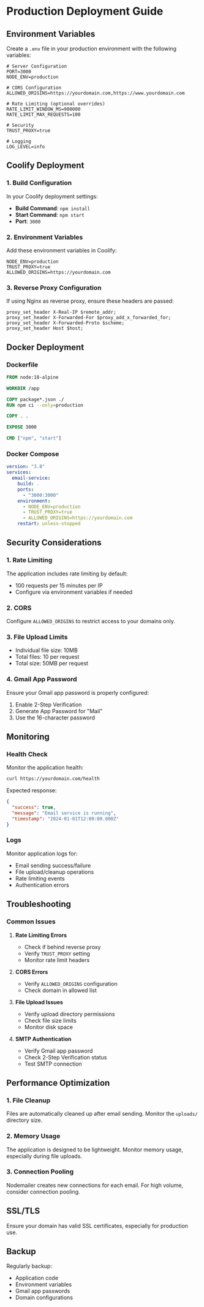 # Production Deployment Guide

## Environment Variables

Create a `.env` file in your production environment with the following variables:

```env
# Server Configuration
PORT=3000
NODE_ENV=production

# CORS Configuration
ALLOWED_ORIGINS=https://yourdomain.com,https://www.yourdomain.com

# Rate Limiting (optional overrides)
RATE_LIMIT_WINDOW_MS=900000
RATE_LIMIT_MAX_REQUESTS=100

# Security
TRUST_PROXY=true

# Logging
LOG_LEVEL=info
```

## Coolify Deployment

### 1. Build Configuration

In your Coolify deployment settings:

- **Build Command**: `npm install`
- **Start Command**: `npm start`
- **Port**: `3000`

### 2. Environment Variables

Add these environment variables in Coolify:

```env
NODE_ENV=production
TRUST_PROXY=true
ALLOWED_ORIGINS=https://yourdomain.com
```

### 3. Reverse Proxy Configuration

If using Nginx as reverse proxy, ensure these headers are passed:

```nginx
proxy_set_header X-Real-IP $remote_addr;
proxy_set_header X-Forwarded-For $proxy_add_x_forwarded_for;
proxy_set_header X-Forwarded-Proto $scheme;
proxy_set_header Host $host;
```

## Docker Deployment

### Dockerfile

```dockerfile
FROM node:18-alpine

WORKDIR /app

COPY package*.json ./
RUN npm ci --only=production

COPY . .

EXPOSE 3000

CMD ["npm", "start"]
```

### Docker Compose

```yaml
version: "3.8"
services:
  email-service:
    build: .
    ports:
      - "3000:3000"
    environment:
      - NODE_ENV=production
      - TRUST_PROXY=true
      - ALLOWED_ORIGINS=https://yourdomain.com
    restart: unless-stopped
```

## Security Considerations

### 1. Rate Limiting

The application includes rate limiting by default:

- 100 requests per 15 minutes per IP
- Configure via environment variables if needed

### 2. CORS

Configure `ALLOWED_ORIGINS` to restrict access to your domains only.

### 3. File Upload Limits

- Individual file size: 10MB
- Total files: 10 per request
- Total size: 50MB per request

### 4. Gmail App Password

Ensure your Gmail app password is properly configured:

1. Enable 2-Step Verification
2. Generate App Password for "Mail"
3. Use the 16-character password

## Monitoring

### Health Check

Monitor the application health:

```bash
curl https://yourdomain.com/health
```

Expected response:

```json
{
  "success": true,
  "message": "Email service is running",
  "timestamp": "2024-01-01T12:00:00.000Z"
}
```

### Logs

Monitor application logs for:

- Email sending success/failure
- File upload/cleanup operations
- Rate limiting events
- Authentication errors

## Troubleshooting

### Common Issues

1. **Rate Limiting Errors**

   - Check if behind reverse proxy
   - Verify `TRUST_PROXY` setting
   - Monitor rate limit headers

2. **CORS Errors**

   - Verify `ALLOWED_ORIGINS` configuration
   - Check domain in allowed list

3. **File Upload Issues**

   - Verify upload directory permissions
   - Check file size limits
   - Monitor disk space

4. **SMTP Authentication**
   - Verify Gmail app password
   - Check 2-Step Verification status
   - Test SMTP connection

## Performance Optimization

### 1. File Cleanup

Files are automatically cleaned up after email sending. Monitor the `uploads/` directory size.

### 2. Memory Usage

The application is designed to be lightweight. Monitor memory usage, especially during file uploads.

### 3. Connection Pooling

Nodemailer creates new connections for each email. For high volume, consider connection pooling.

## SSL/TLS

Ensure your domain has valid SSL certificates, especially for production use.

## Backup

Regularly backup:

- Application code
- Environment variables
- Gmail app passwords
- Domain configurations
